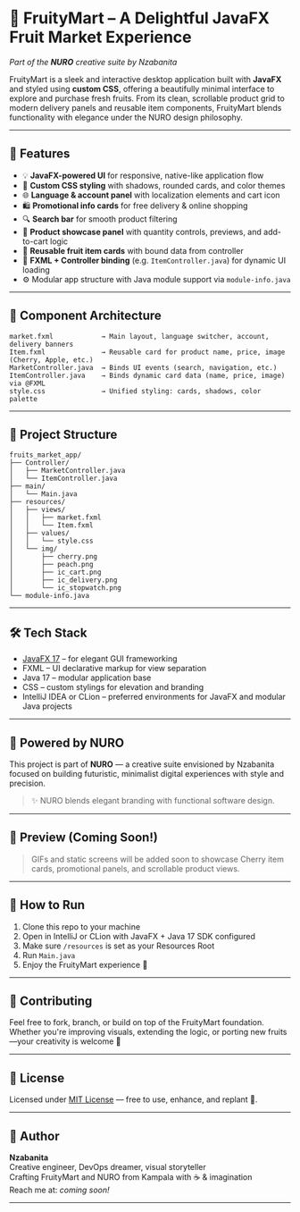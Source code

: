 # 🍇 FruityMart – A Delightful JavaFX Fruit Market Experience
_Part of the **NURO** creative suite by Nzabanita_

FruityMart is a sleek and interactive desktop application built with **JavaFX** and styled using **custom CSS**, offering a beautifully minimal interface to explore and purchase fresh fruits. From its clean, scrollable product grid to modern delivery panels and reusable item components, FruityMart blends functionality with elegance under the NURO design philosophy.

---

## 🚀 Features

- 💡 **JavaFX-powered UI** for responsive, native-like application flow
- 🎨 **Custom CSS styling** with shadows, rounded cards, and color themes
- 🌐 **Language & account panel** with localization elements and cart icon
- 🛍️ **Promotional info cards** for free delivery & online shopping
- 🔍 **Search bar** for smooth product filtering
- 🍑 **Product showcase panel** with quantity controls, previews, and add-to-cart logic
- 🧱 **Reusable fruit item cards** with bound data from controller
- 🧭 **FXML + Controller binding** (e.g. `ItemController.java`) for dynamic UI loading
- ⚙️ Modular app structure with Java module support via `module-info.java`

---

## 🧱 Component Architecture

```
market.fxml            → Main layout, language switcher, account, delivery banners
Item.fxml              → Reusable card for product name, price, image (Cherry, Apple, etc.)
MarketController.java  → Binds UI events (search, navigation, etc.)
ItemController.java    → Binds dynamic card data (name, price, image) via @FXML
style.css              → Unified styling: cards, shadows, color palette
```

---

## 📂 Project Structure

```
fruits_market_app/
├── Controller/
│   ├── MarketController.java
│   └── ItemController.java
├── main/
│   └── Main.java
├── resources/
│   ├── views/
│   │   ├── market.fxml
│   │   └── Item.fxml
│   ├── values/
│   │   └── style.css
│   └── img/
│       ├── cherry.png
│       ├── peach.png
│       ├── ic_cart.png
│       ├── ic_delivery.png
│       └── ic_stopwatch.png
└── module-info.java
```

---

## 🛠️ Tech Stack

- [JavaFX 17](https://openjfx.io/) – for elegant GUI frameworking
- FXML – UI declarative markup for view separation
- Java 17 – modular application base
- CSS – custom stylings for elevation and branding
- IntelliJ IDEA or CLion – preferred environments for JavaFX and modular Java projects

---

## 💼 Powered by NURO

This project is part of **NURO** — a creative suite envisioned by Nzabanita focused on building futuristic, minimalist digital experiences with style and precision.

> ✨ NURO blends elegant branding with functional software design.

---

## 📸 Preview (Coming Soon!)

> GIFs and static screens will be added soon to showcase Cherry item cards, promotional panels, and scrollable product views.

---

## 🔧 How to Run

1. Clone this repo to your machine
2. Open in IntelliJ or CLion with JavaFX + Java 17 SDK configured
3. Make sure `/resources` is set as your Resources Root
4. Run `Main.java`
5. Enjoy the FruityMart experience 🍊

---

## 🤝 Contributing

Feel free to fork, branch, or build on top of the FruityMart foundation. Whether you're improving visuals, extending the logic, or porting new fruits—your creativity is welcome 🍓

---

## 📜 License

Licensed under [MIT License](LICENSE) — free to use, enhance, and replant 🍋.

---

## 👤 Author

**Nzabanita**  
Creative engineer, DevOps dreamer, visual storyteller  
Crafting FruityMart and NURO from Kampala with ☕ & imagination  
Reach me at: *coming soon!*

---
